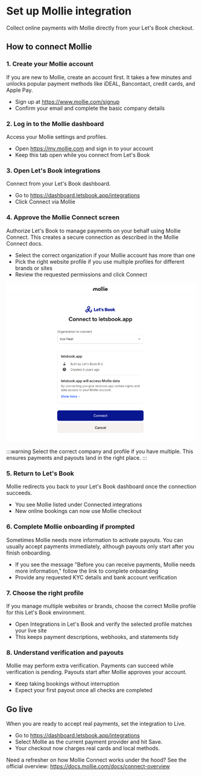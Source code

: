 # Set up Mollie integration

Collect online payments with Mollie directly from your Let's Book checkout.

## How to connect Mollie

### 1. Create your Mollie account

If you are new to Mollie, create an account first. It takes a few minutes and unlocks popular payment methods like iDEAL, Bancontact, credit cards, and Apple Pay.

- Sign up at https://www.mollie.com/signup
- Confirm your email and complete the basic company details

### 2. Log in to the Mollie dashboard

Access your Mollie settings and profiles.

- Open https://my.mollie.com and sign in to your account
- Keep this tab open while you connect from Let's Book

### 3. Open Let's Book integrations

Connect from your Let's Book dashboard.

- Go to https://dashboard.letsbook.app/integrations
- Click Connect via Mollie

### 4. Approve the Mollie Connect screen

Authorize Let's Book to manage payments on your behalf using Mollie Connect. This creates a secure connection as described in the Mollie Connect docs.

- Select the correct organization if your Mollie account has more than one
- Pick the right website profile if you use multiple profiles for different brands or sites
- Review the requested permissions and click Connect

![Mollie Connect screenshot](./graphics/mollie-connect.png)

:::warning
Select the correct company and profile if you have multiple. This ensures payments and payouts land in the right place.
:::

### 5. Return to Let's Book

Mollie redirects you back to your Let's Book dashboard once the connection succeeds.

- You see Mollie listed under Connected integrations
- New online bookings can now use Mollie checkout

### 6. Complete Mollie onboarding if prompted

Sometimes Mollie needs more information to activate payouts. You can usually accept payments immediately, although payouts only start after you finish onboarding.

- If you see the message "Before you can receive payments, Mollie needs more information," follow the link to complete onboarding
- Provide any requested KYC details and bank account verification

### 7. Choose the right profile

If you manage multiple websites or brands, choose the correct Mollie profile for this Let's Book environment.

- Open Integrations in Let's Book and verify the selected profile matches your live site
- This keeps payment descriptions, webhooks, and statements tidy

### 8. Understand verification and payouts

Mollie may perform extra verification. Payments can succeed while verification is pending. Payouts start after Mollie approves your account.

- Keep taking bookings without interruption
- Expect your first payout once all checks are completed

## Go live

When you are ready to accept real payments, set the integration to Live.

- Go to https://dashboard.letsbook.app/integrations
- Select Mollie as the current payment provider and hit Save.
- Your checkout now charges real cards and local methods.

Need a refresher on how Mollie Connect works under the hood? See the official overview: https://docs.mollie.com/docs/connect-overview
